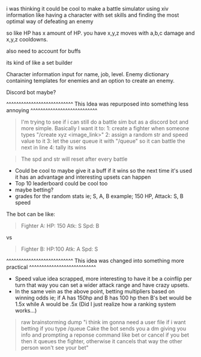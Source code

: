 i was thinking it could be cool to make a battle simulator using xiv information
like having a character with set skills and finding the most optimal way of defeating an enemy

so like HP has x amount of HP. you have x,y,z moves with a,b,c damage and x,y,z cooldowns.

also need to account for buffs

its kind of like a set builder

Character information input for name, job, level.
Enemy dictionary containing templates for enemies and an option to create an enemy.

Discord bot maybe?

^^^^^^^^^^^^^^^^^^^^^^^^^^^ This Idea was repurposed into something less annoying ^^^^^^^^^^^^^^^^^^^^^^^^^^^

>I'm trying to see if i can still do a battle sim but as a discord bot and more simple. Basically I want it to:
    1: create a fighter when someone types "/create xyz <image_link>"
    2: assign a random str and speed value to it
    3: let the user queue it with "/queue" so it can battle the next in line
    4: tally its wins 

> The spd and str will reset after every battle

- Could be cool to maybe give it a buff if it wins so the next time it's used it has an advantage and interesting upsets can happen
- Top 10 leaderboard could be cool too
- maybe betting?
- grades for the random stats ie; S, A, B example; 150 HP, Attack: S, B speed

The bot can be like:
> Fighter A:
    HP: 150
    Atk: S
    Spd: B

vs

> Fighter B:
    HP:100
    Atk: A
    Spd: S

^^^^^^^^^^^^^^^^^^^^^^^^^^^ This idea was changed into something more practical ^^^^^^^^^^^^^^^^^^^^^^^^^^^

- Speed value idea scrapped, more interesting to have it be a coinflip per turn that way you can set a wider attack range and have crazy upsets.
- In the same vein as the above point, betting multipliers based on winning odds ie; if A has 150hp and B has 100 hp then B's bet would be 1.5x while A would be .5x
(Did I just realize how a ranking system works...)

>raw brainstorming dump
    "i think im gonna need a user file if i want betting
    if you type /queue Cake the bot sends you a dm giving you info and prompting a reponse command like bet or cancel
    if you bet then it queues the fighter, otherwise it cancels
    that way the other person won't see your bet"